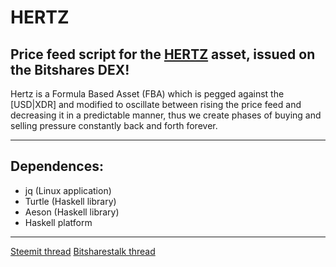 # HERTZ

## Price feed script for the [HERTZ](https://cryptofresh.com/a/HERTZ) asset, issued on the Bitshares DEX!

Hertz is a Formula Based Asset (FBA) which is pegged against the [USD|XDR] and modified to oscillate between rising the price feed and decreasing it in a predictable manner, thus we create phases of buying and selling pressure constantly back and forth forever.

---

## Dependences:
* jq (Linux application)
* Turtle (Haskell library)
* Aeson (Haskell library)
* Haskell platform

---

[Steemit thread](https://steemit.com/bitshares/@cm-steem/hertz-fba-created)
[Bitsharestalk thread](https://bitsharestalk.org/index.php/topic,24161.0.html)